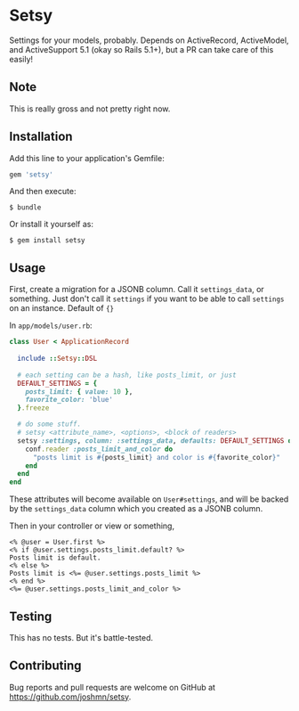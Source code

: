 # Setsy

Settings for your models, probably. Depends on ActiveRecord, ActiveModel, and ActiveSupport 5.1 (okay so Rails 5.1+), but a PR can take care of this easily!

## Note

This is really gross and not pretty right now.

## Installation

Add this line to your application's Gemfile:

```ruby
gem 'setsy'
```

And then execute:

    $ bundle

Or install it yourself as:

    $ gem install setsy

## Usage

First, create a migration for a JSONB column. Call it `settings_data`, or something. Just don't call it `settings` if you want to be able to call `settings` on an instance. Default of `{}`

In `app/models/user.rb`:

```ruby
class User < ApplicationRecord
  
  include ::Setsy::DSL
  
  # each setting can be a hash, like posts_limit, or just
  DEFAULT_SETTINGS = {
    posts_limit: { value: 10 },
    favorite_color: 'blue'
  }.freeze

  # do some stuff.
  # setsy <attribute_name>, <options>, <block of readers>
  setsy :settings, column: :settings_data, defaults: DEFAULT_SETTINGS do |conf|
    conf.reader :posts_limit_and_color do
      "posts limit is #{posts_limit} and color is #{favorite_color}"
    end
  end
end
```

These attributes will become available on `User#settings`, and will be backed by the `settings_data` column which you created as a JSONB column.

Then in your controller or view or something,

```erb 
<% @user = User.first %>
<% if @user.settings.posts_limit.default? %>
Posts limit is default. 
<% else %>
Posts limit is <%= @user.settings.posts_limit %> 
<% end %>
<%= @user.settings.posts_limit_and_color %> 
```

## Testing

This has no tests. But it's battle-tested.

## Contributing

Bug reports and pull requests are welcome on GitHub at https://github.com/joshmn/setsy.
